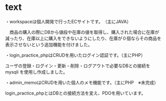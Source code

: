 # text

・workspaceは個人開発で行ったECサイトです。　（主にJAVA）

　商品の購入の際にDBから値段や在庫の値を取得し、購入された場合に在庫が減ったり、在庫以上に購入をできないようにしたり、在庫が０個ならその商品を表示させないという追加機能を付けました。

・login_practice_phpはCRUDを用いたログイン認証です。（主にPHP）

ユーザの登録・ログイン・更新・削除・ログアウトで必要なDBとの接続をmysqli  を使用し作成しました。

・admin_memoはCRUDを用いた個人のメモ機能です。（主にPHP　※未完成）

login_practice_phpとはDBとの接続方法を変え、PDOを用いています。